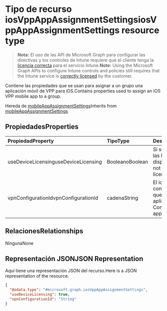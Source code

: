 # <a name="iosvppappassignmentsettings-resource-type"></a><span data-ttu-id="afe3e-101">Tipo de recurso iosVppAppAssignmentSettings</span><span class="sxs-lookup"><span data-stu-id="afe3e-101">iosVppAppAssignmentSettings resource type</span></span>

> <span data-ttu-id="afe3e-102">**Nota:** El uso de las API de Microsoft Graph para configurar las directivas y los controles de Intune requiere que el cliente tenga la [licencia correcta](https://go.microsoft.com/fwlink/?linkid=839381) para el servicio Intune.</span><span class="sxs-lookup"><span data-stu-id="afe3e-102">**Note:** Using the Microsoft Graph APIs to configure Intune controls and policies still requires that the Intune service is [correctly licensed](https://go.microsoft.com/fwlink/?linkid=839381) by the customer.</span></span>

<span data-ttu-id="afe3e-103">Contiene las propiedades que se usan para asignar a un grupo una aplicación móvil de VPP para iOS.</span><span class="sxs-lookup"><span data-stu-id="afe3e-103">Contains properties used to assign an iOS VPP mobile app to a group.</span></span>

<span data-ttu-id="afe3e-104">Hereda de [mobileAppAssignmentSettings](../resources/intune_apps_mobileappassignmentsettings.md)</span><span class="sxs-lookup"><span data-stu-id="afe3e-104">Inherits from [mobileAppAssignmentSettings](../resources/intune_apps_mobileappassignmentsettings.md)</span></span>

## <a name="properties"></a><span data-ttu-id="afe3e-105">Propiedades</span><span class="sxs-lookup"><span data-stu-id="afe3e-105">Properties</span></span>
|<span data-ttu-id="afe3e-106">Propiedad</span><span class="sxs-lookup"><span data-stu-id="afe3e-106">Property</span></span>|<span data-ttu-id="afe3e-107">Tipo</span><span class="sxs-lookup"><span data-stu-id="afe3e-107">Type</span></span>|<span data-ttu-id="afe3e-108">Descripción</span><span class="sxs-lookup"><span data-stu-id="afe3e-108">Description</span></span>|
|:---|:---|:---|
|<span data-ttu-id="afe3e-109">useDeviceLicensing</span><span class="sxs-lookup"><span data-stu-id="afe3e-109">useDeviceLicensing</span></span>|<span data-ttu-id="afe3e-110">Booleano</span><span class="sxs-lookup"><span data-stu-id="afe3e-110">Boolean</span></span>|<span data-ttu-id="afe3e-111">Si se deben usar o no las licencias de dispositivo.</span><span class="sxs-lookup"><span data-stu-id="afe3e-111">Whether or not to use device licensing.</span></span>|
|<span data-ttu-id="afe3e-112">vpnConfigurationId</span><span class="sxs-lookup"><span data-stu-id="afe3e-112">vpnConfigurationId</span></span>|<span data-ttu-id="afe3e-113">cadena</span><span class="sxs-lookup"><span data-stu-id="afe3e-113">String</span></span>|<span data-ttu-id="afe3e-114">El identificador de configuración de VPN que se aplicará a esta aplicación.</span><span class="sxs-lookup"><span data-stu-id="afe3e-114">The VPN Configuration Id to apply for this app.</span></span>|

## <a name="relationships"></a><span data-ttu-id="afe3e-115">Relaciones</span><span class="sxs-lookup"><span data-stu-id="afe3e-115">Relationships</span></span>
<span data-ttu-id="afe3e-116">Ninguna</span><span class="sxs-lookup"><span data-stu-id="afe3e-116">None</span></span>
## <a name="json-representation"></a><span data-ttu-id="afe3e-117">Representación JSON</span><span class="sxs-lookup"><span data-stu-id="afe3e-117">JSON Representation</span></span>
<span data-ttu-id="afe3e-118">Aquí tiene una representación JSON del recurso.</span><span class="sxs-lookup"><span data-stu-id="afe3e-118">Here is a JSON representation of the resource.</span></span>
<!-- {
  "blockType": "resource",
  "keyProperty": "id",
  "@odata.type": "microsoft.graph.iosVppAppAssignmentSettings"
}
-->
``` json
{
  "@odata.type": "#microsoft.graph.iosVppAppAssignmentSettings",
  "useDeviceLicensing": true,
  "vpnConfigurationId": "String"
}
```



